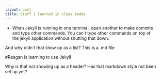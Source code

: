 ```yaml
---
layout: post
title: Stuff I learned in class today
---
```


- When Jekyll is running in one terminal, open another to make commits and type other commands. 
You can't type other commands on top of the jekyll application without shutting that down.

And why didn't that show up as a list? This is a .md file

#Reagan is learning to use Jekyll

Why is that not showing up as a header? Has that markdown style not been set up yet?



